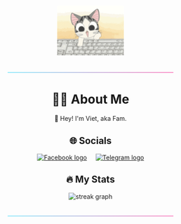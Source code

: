 <div align="center">
    <img src="img/cute-cat-typing.gif" width="30%">
</div>

###

<div align="center">
    <img src="img/gradient.png" width="75%" alt="Gradient image"/>
</div>

###

<h1 align="Center">👨‍💻 About Me</h1>
<p align="center">🤝 Hey! I'm Viet, aka Fam.</p>

###

<h2 align="center">🌐 Socials</h2>
<p align="center">
    <a href="https://facebook.com/phung.viet.68" target="_blank"><img src="https://img.shields.io/badge/Facebook-%231877F2.svg?logo=Facebook&logoColor=white" height="25" alt="Facebook logo"/></a>
    <img width="12" />
    <a href="https://t.me/viegphunt" target="_blank"><img src="https://img.shields.io/badge/Telegram-2CA5E0?logo=Telegram&logoColor=white" height="25" alt="Telegram logo"/></a>
</p>

###

<h2 align="center">🔥 My Stats</h2>
<div align="center">
    <img src="https://github-readme-stats.vercel.app/api/top-langs/?username=ViegPhunt&theme=dracula&hide_border=false&include_all_commits=false&count_private=false&layout=compact" alt="streak graph"/>
</div>

###

<div align="center">
    <img src="img/gradient.png" width="75%" alt="Gradient image"/>
</div>

###
